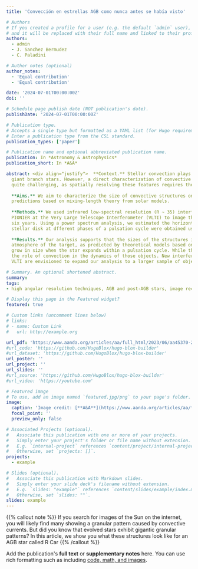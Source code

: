 ```yaml
---
title: 'Convección en estrellas AGB como nunca antes se había visto'

# Authors
# If you created a profile for a user (e.g. the default `admin` user), write the username (folder name) here
# and it will be replaced with their full name and linked to their profile.
authors:
  - admin
  - J. Sanchez Bermudez
  - C. Paladini

# Author notes (optional)
author_notes:
  - 'Equal contribution'
  - 'Equal contribution'

date: '2024-07-01T00:00:00Z'
doi: ''

# Schedule page publish date (NOT publication's date).
publishDate: '2024-07-01T00:00:00Z'

# Publication type.
# Accepts a single type but formatted as a YAML list (for Hugo requirements).
# Enter a publication type from the CSL standard.
publication_types: ['paper']

# Publication name and optional abbreviated publication name.
publication: In *Astronomy & Astrophysics*
publication_short: In *A&A*

abstract: <div align="justify">  **Context.** Stellar convection plays an important role in atmospheric dynamics, wind formation, and the mass-loss processes in asymptotic
  giant branch stars. However, a direct characterization of convective surface structures in terms of size, contrast, and lifespan is
  quite challenging, as spatially resolving these features requires the highest angular resolution.
  
  **Aims.** We aim to characterize the size of convective structures on the surface of the O-rich AGB star R Car to test different theoretical
  predictions based on mixing-length theory from solar models.
  
  **Methods.** We used infrared low-spectral resolution (R ~ 35) interferometric data in the H-band (~1.76 microns) obtained by the instrument
  PIONIER at the Very Large Telescope Interferometer (VLTI) to image the star’s surface at two epochs separated by approximately
  six years. Using a power spectrum analysis, we estimated the horizontal size of the structures on the surface of R Car. The sizes of the
  stellar disk at dfferent phases of a pulsation cycle were obtained using parametric model fitting in the Fourier domain.
  
  **Results.** Our analysis supports that the sizes of the structures in R Car are correlated with variations in the pressure scale height in the
  atmosphere of the target, as predicted by theoretical models based on solar convective processes. We observed that these structures
  grow in size when the star expands within a pulsation cycle. While the information is still scarce, this observational finding highlights
  the role of convection in the dynamics of those objects. New interferometric imaging campaigns with the renewed capabilities of the
  VLTI are envisioned to expand our analysis to a larger sample of objects.  </div>

# Summary. An optional shortened abstract.
summary: 
tags:
- high angular resolution techniques, AGB and post-AGB stars, image reconstruction, R Car

# Display this page in the Featured widget?
featured: true

# Custom links (uncomment lines below)
# links:
# - name: Custom Link
#   url: http://example.org

url_pdf: 'https://www.aanda.org/articles/aa/full_html/2023/06/aa45370-22/aa45370-22.html'
#url_code: 'https://github.com/HugoBlox/hugo-blox-builder'
#url_dataset: 'https://github.com/HugoBlox/hugo-blox-builder'
url_poster: ''
url_project: ''
url_slides: ''
#url_source: 'https://github.com/HugoBlox/hugo-blox-builder'
#url_video: 'https://youtube.com'

# Featured image
# To use, add an image named `featured.jpg/png` to your page's folder.
image:
  caption: 'Image credit: [**A&A**](https://www.aanda.org/articles/aa/full_html/2024/08/aa49112-23/F1.html)'
  focal_point: ''
  preview_only: false

# Associated Projects (optional).
#   Associate this publication with one or more of your projects.
#   Simply enter your project's folder or file name without extension.
#   E.g. `internal-project` references `content/project/internal-project/index.md`.
#   Otherwise, set `projects: []`.
projects:
  - example

# Slides (optional).
#   Associate this publication with Markdown slides.
#   Simply enter your slide deck's filename without extension.
#   E.g. `slides: "example"` references `content/slides/example/index.md`.
#   Otherwise, set `slides: ""`.
slides: example
---
```


 {{% callout note %}}
If you search for images of the Sun on the internet, you will likely find many showing a granular pattern caused by convective currents. But did you know that evolved stars exhibit gigantic granular patterns? In this article, we show you what these structures look like for an AGB star called R Car
{{% /callout %}}

 Add the publication's **full text** or **supplementary notes** here. You can use rich formatting such as including [code, math, and images](https://docs.hugoblox.com/content/writing-markdown-latex/).
